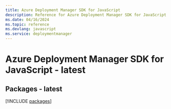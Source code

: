 ```yaml
---
title: Azure Deployment Manager SDK for JavaScript
description: Reference for Azure Deployment Manager SDK for JavaScript
ms.date: 04/16/2024
ms.topic: reference
ms.devlang: javascript
ms.service: deploymentmanager
---
```

# Azure Deployment Manager SDK for JavaScript - latest
## Packages - latest
[!INCLUDE [packages](deployment-manager-index.md)]
